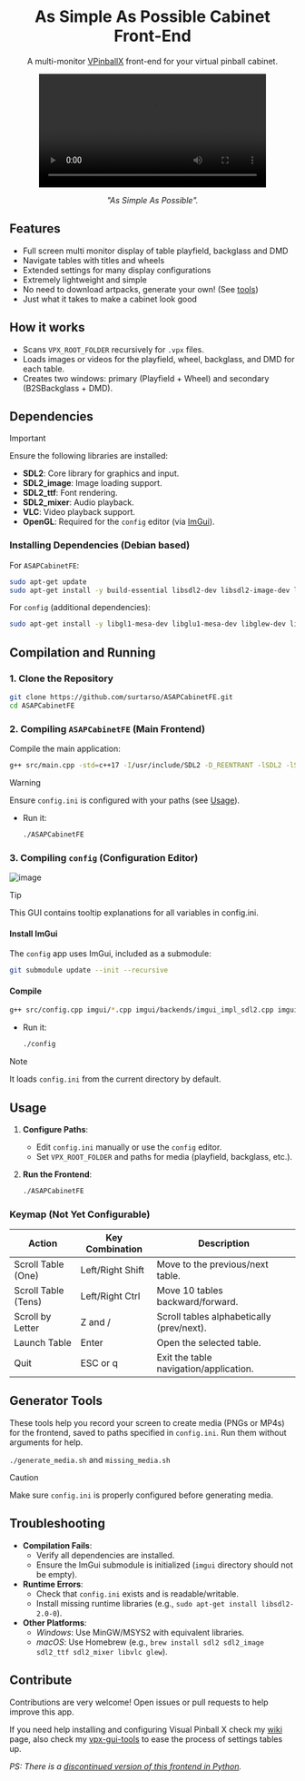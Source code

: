 <h1 align="center">As Simple As Possible Cabinet Front-End</h1>

<p align="center">A multi-monitor <a href="https://github.com/vpinball/vpinball">VPinballX</a> front-end for your virtual pinball cabinet.</p>

<div align="center">
  <video src="https://github.com/user-attachments/assets/019e4170-94f2-464c-9209-4754ba87a029" width="400" />
</div>

<p align="center"><i>"As Simple As Possible".</i></p>

## Features
- Full screen multi monitor display of table playfield, backglass and DMD
- Navigate tables with titles and wheels
- Extended settings for many display configurations
- Extremely lightweight and simple
- No need to download artpacks, generate your own! (See [tools](#generator-tools))
- Just what it takes to make a cabinet look good

## How it works

- Scans `VPX_ROOT_FOLDER` recursively for `.vpx` files.
- Loads images or videos for the playfield, wheel, backglass, and DMD for each table.
- Creates two windows: primary (Playfield + Wheel) and secondary (B2SBackglass + DMD).

## Dependencies
> [!IMPORTANT]
> Ensure the following libraries are installed:
> - **SDL2**: Core library for graphics and input.
> - **SDL2_image**: Image loading support.
> - **SDL2_ttf**: Font rendering.
> - **SDL2_mixer**: Audio playback.
> - **VLC**: Video playback support.
> - **OpenGL**: Required for the `config` editor (via [ImGui](#install-imgui)).

### Installing Dependencies (Debian based)

For `ASAPCabinetFE`:
```sh
sudo apt-get update
sudo apt-get install -y build-essential libsdl2-dev libsdl2-image-dev libsdl2-ttf-dev libsdl2-mixer-dev libvlc-dev
```

For `config` (additional dependencies):
```sh
sudo apt-get install -y libgl1-mesa-dev libglu1-mesa-dev libglew-dev libfreetype6-dev libx11-dev libxrandr-dev libxinerama-dev libxcursor-dev libxi-dev
```

## Compilation and Running

### 1. Clone the Repository
```sh
git clone https://github.com/surtarso/ASAPCabinetFE.git
cd ASAPCabinetFE
```

### 2. Compiling `ASAPCabinetFE` (Main Frontend)
Compile the main application:
```sh
g++ src/main.cpp -std=c++17 -I/usr/include/SDL2 -D_REENTRANT -lSDL2 -lSDL2_image -lSDL2_ttf -lSDL2_mixer -lvlc -o ASAPCabinetFE
```
> [!WARNING]
> Ensure `config.ini` is configured with your paths (see [Usage](#usage)).

- Run it:
  ```sh
  ./ASAPCabinetFE
  ```
  
### 3. Compiling `config` (Configuration Editor)

![image](https://github.com/user-attachments/assets/89efac26-cf71-454e-9559-171c44209160)

> [!TIP]
> This GUI contains tooltip explanations for all variables in config.ini.

#### Install ImGui
The `config` app uses ImGui, included as a submodule:
```sh
git submodule update --init --recursive
```

#### Compile
```sh
g++ src/config.cpp imgui/*.cpp imgui/backends/imgui_impl_sdl2.cpp imgui/backends/imgui_impl_opengl3.cpp -std=c++17 -I/usr/include/SDL2 -D_REENTRANT -Iimgui -Iimgui/backends -lSDL2 -lGL -o config
```
- Run it:
  ```sh
  ./config
  ```
> [!NOTE]
> It loads `config.ini` from the current directory by default.

## Usage

1. **Configure Paths**:
   - Edit `config.ini` manually or use the `config` editor.
   - Set `VPX_ROOT_FOLDER` and paths for media (playfield, backglass, etc.).

2. **Run the Frontend**:
   ```sh
   ./ASAPCabinetFE
   ```

### Keymap (Not Yet Configurable)
| Action             | Key Combination  | Description                               |
|--------------------|------------------|-------------------------------------------|
| Scroll Table (One) | Left/Right Shift | Move to the previous/next table.          |
| Scroll Table (Tens)| Left/Right Ctrl  | Move 10 tables backward/forward.          |
| Scroll by Letter   | Z and /          | Scroll tables alphabetically (prev/next). |
| Launch Table       | Enter            | Open the selected table.                  |
| Quit               | ESC or q         | Exit the table navigation/application.    |

## Generator Tools
These tools help you record your screen to create media (PNGs or MP4s) for the frontend, saved to paths specified in `config.ini`. Run them without arguments for help.

`./generate_media.sh` and `missing_media.sh`

> [!CAUTION]
> Make sure `config.ini` is properly configured before generating media.
## Troubleshooting
- **Compilation Fails**:
  - Verify all dependencies are installed.
  - Ensure the ImGui submodule is initialized (`imgui` directory should not be empty).
- **Runtime Errors**:
  - Check that `config.ini` exists and is readable/writable.
  - Install missing runtime libraries (e.g., `sudo apt-get install libsdl2-2.0-0`).
- **Other Platforms**:
  - *Windows*: Use MinGW/MSYS2 with equivalent libraries.
  - *macOS*: Use Homebrew (e.g., `brew install sdl2 sdl2_image sdl2_ttf sdl2_mixer libvlc glew`).

## Contribute
Contributions are very welcome! Open issues or pull requests to help improve this app.

If you need help installing and configuring Visual Pinball X check my [wiki](https://github.com/surtarso/vpx-gui-tools/wiki/Visual-Pinball-X-on-Debian-Linux) page, also check my [vpx-gui-tools](https://github.com/surtarso/vpx-gui-tools/) to ease the process of settings tables up.

_PS: There is a [discontinued version of this frontend in Python](https://github.com/surtarso/asap-cabinet-fe)._
